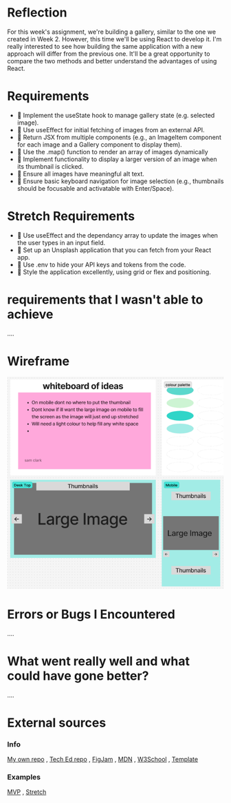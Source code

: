 # Reflection

For this week's assignment, we're building a gallery, similar to the one we created in Week 2. However, this time we'll be using React to develop it. I'm really interested to see how building the same application with a new approach will differ from the previous one. It'll be a great opportunity to compare the two methods and better understand the advantages of using React.

# Requirements

- 🎯 Implement the useState hook to manage gallery state (e.g. selected image).
- 🎯 Use useEffect for initial fetching of images from an external API.
- 🎯 Return JSX from multiple components (e.g., an ImageItem component for each image and a Gallery component to display them).
- 🎯 Use the .map() function to render an array of images dynamically
- 🎯 Implement functionality to display a larger version of an image when its thumbnail is clicked.
- 🎯 Ensure all images have meaningful alt text.
- 🎯 Ensure basic keyboard navigation for image selection (e.g., thumbnails should be focusable and activatable with Enter/Space).

# Stretch Requirements

- 🏹 Use useEffect and the dependancy array to update the images when the user types in an input field.
- 🏹 Set up an Unsplash application that you can fetch from your React app.
- 🏹 Use .env to hide your API keys and tokens from the code.
- 🏹 Style the application excellently, using grid or flex and positioning.

# requirements that I wasn't able to achieve

....

# Wireframe

<div align="center">

![Wireframe](./Images/Wireframe.png)

</div>

# Errors or Bugs I Encountered

....

# What went really well and what could have gone better?

....

# External sources

### Info

[My own repo](https://github.com/IndieMasco/TechEdSoftwareDeveloper021) , [Tech Ed repo](https://github.com/Tech-Educators/software-dev-021) , [FigJam](https://www.figma.com/board/JjN2Zgtoynrau06MjWJs6q/SD021?node-id=0-1&p=f&t=V1WCGcrmVKnoxJDr-0) , [MDN](https://developer.mozilla.org/en-US/) , [W3School](https://www.w3schools.com/) , [Template](https://github.com/Tech-Educators/software-dev-021/blob/main/demos/week6/week6-assignment/src/App.jsx)

### Examples

[MVP](https://basic-gallery-psi.vercel.app/) , [Stretch](https://great-images-iq88jjcm5-slouloudis.vercel.app/)
